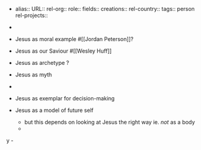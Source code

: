 - alias::
  URL::
  rel-org::
  role::
  fields::
  creations::
  rel-country::
  tags:: person
  rel-projects::


-
- Jesus as moral example #[[Jordan Peterson]]?
- Jesus as our Saviour #[[Wesley Huff]]
- Jesus as archetype ?
- Jesus as myth
-
- Jesus as exemplar for decision-making
- Jesus as a model of future self
	- but this depends on looking at Jesus the right way ie. _not_ as a body
	-
y
	-